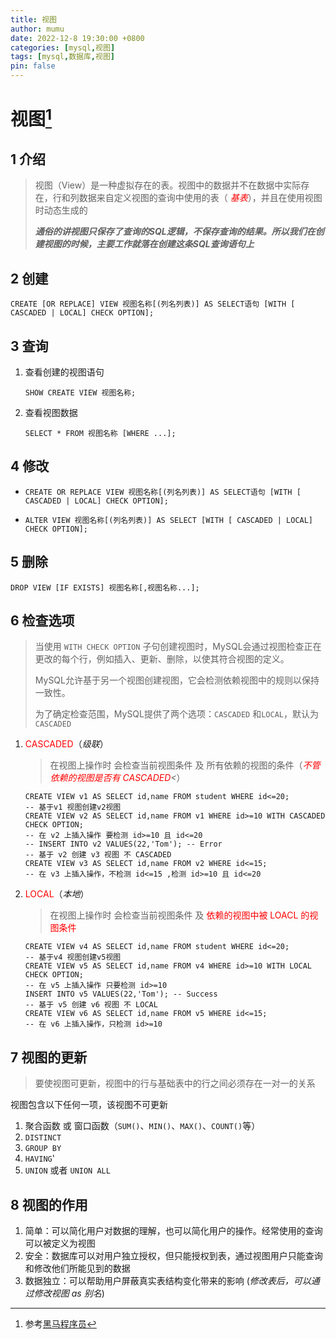 ```yaml
---
title: 视图
author: mumu
date: 2022-12-8 19:30:00 +0800
categories: [mysql,视图]
tags: [mysql,数据库,视图]
pin: false
---
```


# 视图[^1]

## 1 介绍

> 视图（View）是一种虚拟存在的表。视图中的数据并不在数据中实际存在，行和列数据来自定义视图的查询中使用的表（*<font color='red' style='background-color:' size=''> 基表</font>*），并且在使用视图时动态生成的
>
> ***通俗的讲视图只保存了查询的SQL逻辑，不保存查询的结果。所以我们在创建视图的时候，主要工作就落在创建这条SQL查询语句上***

## 2 创建

```mysql
CREATE [OR REPLACE] VIEW 视图名称[(列名列表)] AS SELECT语句 [WITH [ CASCADED | LOCAL] CHECK OPTION];
```

## 3 查询

1. 查看创建的视图语句

   ```mysql
   SHOW CREATE VIEW 视图名称;
   ```

2. 查看视图数据

   ```mysql
   SELECT * FROM 视图名称 [WHERE ...];

## 4 修改

+ ```mysql
  CREATE OR REPLACE VIEW 视图名称[(列名列表)] AS SELECT语句 [WITH [ CASCADED | LOCAL] CHECK OPTION];
  ```

+ ```mysql
  ALTER VIEW 视图名称[(列名列表)] AS SELECT [WITH [ CASCADED | LOCAL] CHECK OPTION];
  ```

## 5 删除

```mysql
DROP VIEW [IF EXISTS] 视图名称[,视图名称...];
```

## 6 检查选项

> 当使用 `WITH CHECK OPTION` 子句创建视图时，MySQL会通过视图检查正在更改的每个行，例如插入、更新、删除，以使其符合视图的定义。
>
> MySQL允许基于另一个视图创建视图，它会检测依赖视图中的规则以保持一致性。
>
> 为了确定检查范围，MySQL提供了两个选项：`CASCADED` 和`LOCAL`，默认为 `CASCADED`

1. <font color='red' style='background-color:' size=''>CASCADED</font>（*级联*）

   > 在视图上操作时 会检查当前视图条件 及 所有依赖的视图的条件（*<font color='red' style='background-color:' size=''>不管依赖的视图是否有 CASCADED</font><*）

   ```mysql
   CREATE VIEW v1 AS SELECT id,name FROM student WHERE id<=20;
   -- 基于v1 视图创建v2视图
   CREATE VIEW v2 AS SELECT id,name FROM v1 WHERE id>=10 WITH CASCADED CHECK OPTION;
   -- 在 v2 上插入操作 要检测 id>=10 且 id<=20
   -- INSERT INTO v2 VALUES(22,'Tom'); -- Error
   -- 基于 v2 创建 v3 视图 不 CASCADED 
   CREATE VIEW v3 AS SELECT id,name FROM v2 WHERE id<=15;
   -- 在 v3 上插入操作，不检测 id<=15 ,检测 id>=10 且 id<=20
   ```

2. <font color='red' style='background-color:' size=''>LOCAL</font>（*本地*）

   > 在视图上操作时 会检查当前视图条件 及 <font color='red' style='background-color:' size=''>依赖的视图中被 LOACL 的视图条件</font>

   ```mysql
   CREATE VIEW v4 AS SELECT id,name FROM student WHERE id<=20;
   -- 基于v4 视图创建v5视图
   CREATE VIEW v5 AS SELECT id,name FROM v4 WHERE id>=10 WITH LOCAL CHECK OPTION;
   -- 在 v5 上插入操作 只要检测 id>=10 
   INSERT INTO v5 VALUES(22,'Tom'); -- Success
   -- 基于 v5 创建 v6 视图 不 LOCAL 
   CREATE VIEW v6 AS SELECT id,name FROM v5 WHERE id<=15;
   -- 在 v6 上插入操作，只检测 id>=10
   ```

## 7 视图的更新

> 要使视图可更新，视图中的行与基础表中的行之间必须存在一对一的关系

视图包含以下任何一项，该视图不可更新

1. 聚合函数 或 窗口函数（`SUM()`、`MIN()`、`MAX()`、`COUNT()`等）
2. `DISTINCT`
3. `GROUP BY`
4. `HAVING`'
5. `UNION` 或者 `UNION ALL`

## 8 视图的作用

1. 简单：可以简化用户对数据的理解，也可以简化用户的操作。经常使用的查询可以被定义为视图
2. 安全：数据库可以对用户独立授权，但只能授权到表，通过视图用户只能查询和修改他们所能见到的数据
3. 数据独立：可以帮助用户屏蔽真实表结构变化带来的影响 (*修改表后，可以通过修改视图 as 别名*)

[^1]: 参考[黑马程序员](https://www.itheima.com/)
